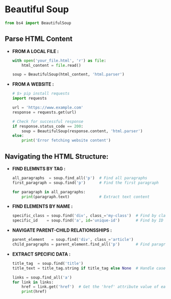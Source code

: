 # Beautiful Soup

```py
from bs4 import BeautifulSoup
```

## Parse HTML Content
- **FROM A LOCAL FILE :**
    ```py
    with open('your_file.html', 'r') as file:
        html_content = file.read()

    soup = BeautifulSoup(html_content, 'html.parser')
    ```

- **FROM A WEBSITE :**
    ```py
    # $> pip install requests
    import requests

    url = 'https://www.example.com'
    response = requests.get(url)

    # Check for successful response
    if response.status_code == 200:  
        soup = BeautifulSoup(response.content, 'html.parser')
    else:
        print('Error fetching website content')
    ```

## Navigating the HTML Structure:
- **FIND ELEMNTS BY TAG :**
    ```py
    all_paragraphs  = soup.find_all('p')  # Find all paragraphs
    first_paragraph = soup.find('p')      # Find the first paragraph

    for paragraph in all_paragraphs:
        print(paragraph.text)             # Extract text content
    ```

- **FIND ELEMENTS BY NAME :**
    ```py
    specific_class = soup.find('div', class_='my-class')  # Find by class
    specific_id    = soup.find('a', id='unique-id')       # Find by ID
    ```

- **NAVIGATE PARENT-CHILD RELATIONSSHIPS :**
    ```py
    parent_element   = soup.find('div', class_='article')
    child_paragraphs = parent_element.find_all('p')       # Find paragraphs within the div
    ```

- **EXTRACT SPECIFIC DATA :**
    ```py
    title_tag  = soup.find('title')
    title_text = title_tag.string if title_tag else None  # Handle cases where title might be missing

    links = soup.find_all('a')
    for link in links:
        href = link.get('href')  # Get the 'href' attribute value of each link
        print(href)
    ```